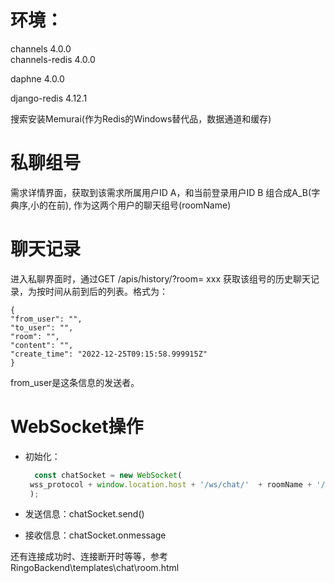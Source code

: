 # 环境：

channels                  4.0.0                 
channels-redis            4.0.0                    

daphne                    4.0.0 

django-redis              4.12.1 

搜索安装Memurai(作为Redis的Windows替代品，数据通道和缓存) 



# 私聊组号

需求详情界面，获取到该需求所属用户ID A，和当前登录用户ID B 组合成A_B(字典序,小的在前), 作为这两个用户的聊天组号(roomName)

# 聊天记录

进入私聊界面时，通过GET /apis/history/?room= xxx  获取该组号的历史聊天记录，为按时间从前到后的列表。格式为：

```
{
"from_user": "",
"to_user": "",
"room": "",
"content": "",
"create_time": "2022-12-25T09:15:58.999915Z"
}
```

from_user是这条信息的发送者。

# WebSocket操作

* 初始化：

  ```javascript
    const chatSocket = new WebSocket(
   wss_protocol + window.location.host + '/ws/chat/'  + roomName + '/'
   );
  ```

* 发送信息：chatSocket.send()
* 接收信息：chatSocket.onmessage

还有连接成功时、连接断开时等等，参考 RingoBackend\templates\chat\room.html